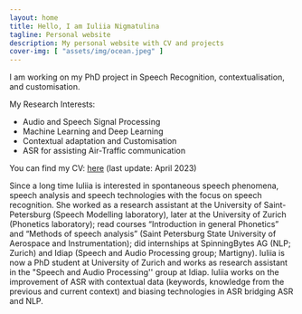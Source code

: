 ```yaml
---
layout: home
title: Hello, I am Iuliia Nigmatulina
tagline: Personal website
description: My personal website with CV and projects
cover-img: [ "assets/img/ocean.jpeg" ]
---
```


I am working on my PhD project in Speech Recognition, contextualisation, and customisation. 

My Research Interests:
- Audio and Speech Signal Processing
- Machine Learning and Deep Learning
- Contextual adaptation and Customisation
- ASR for assisting Air-Traffic communication

You can find my CV: <a href="https://github.com/yunigma/yunigma.github.io/tree/master/docs/CV_jul_github.pdf?raw=1">here</a> (last update: April 2023)

Since a long time Iuliia is interested in spontaneous speech phenomena, speech analysis and speech technologies with the focus on speech recognition. She worked as a research assistant at the University of Saint-Petersburg (Speech Modelling laboratory), later at the University of Zurich (Phonetics laboratory); read courses “Introduction in general Phonetics” and “Methods of speech analysis” (Saint Petersburg State University of Aerospace and Instrumentation); did internships at SpinningBytes AG (NLP; Zurich) and Idiap (Speech and Audio Processing group; Martigny).
Iuliia is now a PhD student at University of Zurich and works as research assistant in the "Speech and Audio Processing'' group at Idiap. Iuliia works on the improvement of ASR with contextual data (keywords, knowledge from the previous and current context) and biasing technologies in ASR bridging ASR and NLP.
